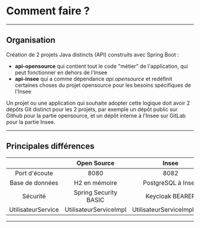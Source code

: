 # Comment faire ?

----

## Organisation

Création de 2 projets Java distincts (API) construits avec Spring Boot :
- **api-opensource** qui contient tout le code "métier" de l'application, qui peut fonctionner en dehors de l'Insee
- **api-insee** qui a comme dépendance *api.opensource* et redéfinit certaines choses du projet opensource pour les besoins spécifiques de l'Insee

Un projet ou une application qui souhaite adopter cette logique doit avoir 2 dépôts Git distinct pour les 2 projets, par exemple un dépôt public sur Github pour la partie opensource, et un dépôt interne à l'Insee sur GitLab pour la partie Insee.

----

## Principales différences

|                     | Open Source            | Insee                       |
| :---:               | :---:                  | :---:                       |
| Port d'écoute       | 8080                   | 8082                        |
| Base de données     | H2 en mémoire          | PostgreSQL à Insee          |
| Sécurité            | Spring Security BASIC  | Keycloak BEARER             |
| UtilisateurService  | UtilisateurServiceImpl | UtilisateurServiceImplInsee |

----

